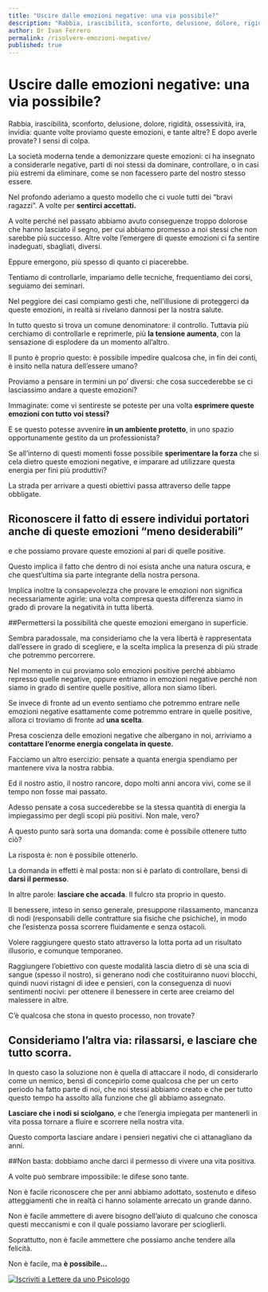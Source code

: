 ```yaml
---
title: "Uscire dalle emozioni negative: una via possibile?"
description: "Rabbia, irascibilità, sconforto, delusione, dolore, rigidità, ossessività, ira, invidia: quante volte proviamo queste emozioni, e tante altre? E dopo averle provate? I sensi di colpa."
author: Dr Ivan Ferrero
permalink: /risolvere-emozioni-negative/
published: true
---
```

# Uscire dalle emozioni negative: una via possibile?

Rabbia, irascibilità, sconforto, delusione, dolore, rigidità, ossessività, ira, invidia: quante volte proviamo queste emozioni, e tante altre? E dopo averle provate? I sensi di colpa.

La società moderna tende a demonizzare queste emozioni: ci ha insegnato a considerarle negative, parti di noi stessi da dominare, controllare, o in casi più estremi da eliminare, come se non facessero parte del nostro stesso essere.

Nel profondo aderiamo a questo modello che ci vuole tutti dei “bravi ragazzi”.
A volte per **sentirci accettati.**

A volte perché nel passato abbiamo avuto conseguenze troppo dolorose che hanno lasciato il segno, per cui abbiamo promesso a noi stessi che non sarebbe più successo.
Altre volte l’emergere di queste emozioni ci fa sentire inadeguati, sbagliati, diversi.

Eppure emergono, più spesso di quanto ci piacerebbe.

Tentiamo di controllarle, impariamo delle tecniche, frequentiamo dei corsi, seguiamo dei seminari.

Nel peggiore dei casi compiamo gesti che, nell’illusione di proteggerci da queste emozioni, in realtà si rivelano dannosi per la nostra salute.

In tutto questo si trova un comune denominatore: il controllo.
Tuttavia più cerchiamo di controllarle e reprimerle, più **la tensione aumenta**, con la sensazione di esplodere da un momento all’altro.

Il punto è proprio questo: è possibile impedire qualcosa che, in fin dei conti, è insito nella natura dell’essere umano?

Proviamo a pensare in termini un po’ diversi: che cosa succederebbe se ci lasciassimo andare a queste emozioni?

Immaginate: come vi sentireste se poteste per una volta **esprimere queste emozioni con tutto voi stessi?**

E se questo potesse avvenire **in un ambiente protetto**, in uno spazio opportunamente gestito da un professionista?

Se all’interno di questi momenti fosse possibile **sperimentare la forza** che si cela dietro queste emozioni negative, e imparare ad utilizzare questa energia per fini più produttivi?

La strada per arrivare a questi obiettivi passa attraverso delle tappe obbligate.
## Riconoscere il fatto di essere individui portatori anche di queste emozioni “meno desiderabili”
e che possiamo provare queste emozioni al pari di quelle positive.

Questo implica il fatto che dentro di noi esista anche una natura oscura, e che quest’ultima sia parte integrante della nostra persona.

Implica inoltre la consapevolezza che provare le emozioni non significa necessariamente agirle: una volta compresa questa differenza siamo in grado di provare la negatività in tutta libertà.

##Permettersi la possibilità che queste emozioni emergano in superficie.

Sembra paradossale, ma consideriamo che la vera libertà è rappresentata dall’essere in grado di scegliere, e la scelta implica la presenza di più strade che potremmo percorrere.

Nel momento in cui proviamo solo emozioni positive perché abbiamo represso quelle negative, oppure entriamo in emozioni negative perché non siamo in grado di sentire quelle positive, allora non siamo liberi.

Se invece di fronte ad un evento sentiamo che potremmo entrare nelle emozioni negative esattamente come potremmo entrare in quelle positive, allora ci troviamo di fronte ad **una scelta**.

Presa coscienza delle emozioni negative che albergano in noi, arriviamo a **contattare l’enorme energia congelata in queste.**

Facciamo un altro esercizio: pensate a quanta energia spendiamo per mantenere viva la nostra rabbia.

Ed il nostro astio, il nostro rancore, dopo molti anni ancora vivi, come se il tempo non fosse mai passato.

Adesso pensate a cosa succederebbe se la stessa quantità di energia la impiegassimo per degli scopi più positivi. Non male, vero?

A questo punto sarà sorta una domanda: come è possibile ottenere tutto ciò?

La risposta è: non è possibile ottenerlo.

La domanda in effetti è mal posta: non si è parlato di controllare, bensì di **darsi il permesso**.

In altre parole: **lasciare che accada**.
Il fulcro sta proprio in questo.

Il benessere, inteso in senso generale, presuppone rilassamento, mancanza di nodi (responsabili delle contratture sia fisiche che psichiche), in modo che l’esistenza possa scorrere fluidamente e senza ostacoli.

Volere raggiungere questo stato attraverso la lotta porta ad un risultato illusorio, e comunque temporaneo.

Raggiungere l’obiettivo con queste modalità lascia dietro di sè una scia di sangue (spesso il nostro), si generano nodi che costituiranno nuovi blocchi, quindi nuovi ristagni di idee e pensieri, con la conseguenza di nuovi sentimenti nocivi: per ottenere il benessere in certe aree creiamo del malessere in altre.

C’è qualcosa che stona in questo processo, non trovate?

## Consideriamo l’altra via: rilassarsi, e lasciare che tutto scorra.

In questo caso la soluzione non è quella di attaccare il nodo, di considerarlo come un nemico, bensì di concepirlo come qualcosa che per un certo periodo ha fatto parte di noi, che noi stessi abbiamo creato e che per tutto questo tempo ha assolto alla funzione che gli abbiamo assegnato.

**Lasciare che i nodi si sciolgano**, e che l’energia impiegata per mantenerli in vita possa tornare a fluire e scorrere nella nostra vita.

Questo comporta lasciare andare i pensieri negativi che ci attanagliano da anni.

##Non basta: dobbiamo anche darci il permesso di vivere una vita positiva.

A volte può sembrare impossibile: le difese sono tante.

Non è facile riconoscere che per anni abbiamo adottato, sostenuto e difeso atteggiamenti che in realtà ci hanno solamente arrecato un grande danno.

Non è facile ammettere di avere bisogno dell’aiuto di qualcuno che conosca questi meccanismi e con il quale possiamo lavorare per scioglierli.

Soprattutto, non è facile ammettere che possiamo anche tendere alla felicità.

Non è facile, ma **è possibile…**

<a href="http://ivanferrero.it/lettere-da-uno-psicologo-signup"><img src="/lettere-da-uno-psicologo-cta.png/" alt="Iscriviti a Lettere da uno Psicologo"></a>
